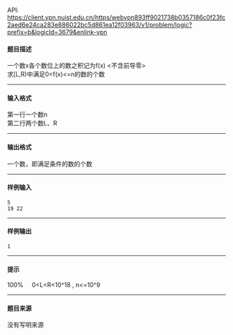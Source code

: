 API: https://client.vpn.nuist.edu.cn/https/webvpn893ff9021738b0357186c0f23fc2aed6e24ca283e886022bc5d861ea12f03963/v1/problem/logic?prefix=b&logicId=3679&enlink-vpn

#### 题目描述

一个数x各个数位上的数之积记为f(x) <不含前导零>  
求\[L,R)中满足0<f(x)<=n的数的个数

---

#### 输入格式

第一行一个数n  
第二行两个数L、R

---

#### 输出格式

一个数，即满足条件的数的个数  

---

#### 样例输入
```
5
19 22
```

---

#### 样例输出
```
1
```

---

#### 提示

100%     0<L<R<10^18 , n<=10^9

---

#### 题目来源

没有写明来源